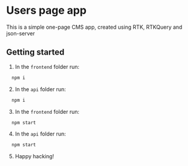 # Users page app

This is a simple one-page CMS app, created using RTK, RTKQuery and json-server

## Getting started

1. In the `frontend` folder run:
  ```bash
    npm i
  ```
2. In the `api` folder run:
  ```bash
    npm i
  ```
3. In the `frontend` folder run:
  ```bash
    npm start
  ```
4. In the `api` folder run:
  ```bash
    npm start
  ```
5. Happy hacking!
